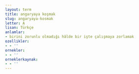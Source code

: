 ```yaml
---
layout: term
title: angaryaya koşmak
slug: angaryaya-kosmak
letter: A
lisan: Türkçe
anlamlar:
- birini zorunlu olmadığı hâlde bir işte çalışmaya zorlamak
ozellikler:
- - ''
ornekler:
- - ''
orneklerkaynak:
- - ''
---
```

